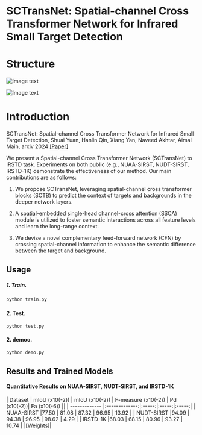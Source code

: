 # SCTransNet: Spatial-channel Cross Transformer Network for Infrared Small Target Detection

# Structure
![Image text](https://github.com/xdFai/SCTransNet/blob/main/Fig/picture02.png)

![Image text](https://github.com/xdFai/SCTransNet/blob/main/Fig/picture03.png)


# Introduction
SCTransNet: Spatial-channel Cross Transformer Network for Infrared Small Target Detection, Shuai Yuan, Hanlin Qin, Xiang Yan, Naveed Akhtar, Aimal Main, arxiv 2024 [[Paper]](https://arxiv.org/pdf/2401.15583.pdf)

We present a Spatial-channel Cross Transformer Network (SCTransNet) to IRSTD task. Experiments on both public (e.g., NUAA-SIRST, NUDT-SIRST, IRSTD-1K) demonstrate the effectiveness of our method. Our main contributions are as follows:

1. We propose SCTransNet, leveraging spatial-channel cross transformer blocks (SCTB)  to predict the context of targets and backgrounds in the deeper network layers.

2. A spatial-embedded single-head channel-cross attention (SSCA) module is utilized to foster semantic interactions across all feature levels and learn the long-range context.

3. We devise a novel complementary feed-forward network (CFN) by crossing spatial-channel information to enhance the semantic difference between the target and background.

## Usage

##### 1. Train.
```bash
python train.py
```

#### 2. Test.
```bash
python test.py
```
#### 2. demoo.

```bash
python demo.py
```

## Results and Trained Models

#### Quantitative Results on NUAA-SIRST, NUDT-SIRST, and IRSTD-1K


| Dataset       | mIoU (x10(-2)) | mIoU (x10(-2)) | F-measure (x10(-2)) | Pd (x10(-2))|  Fa (x10(-6)) ||
| ------------- |:-------------:|:-----:|:-----:|:-----:|
| NUAA-SIRST    |77.50   |  81.08 | 87.32 | 96.95 | 13.92 |
| NUDT-SIRST    |94.09   | 94.38  | 96.95 | 98.62 | 4.29  | 
| IRSTD-1K      |68.03   |  68.15 | 80.96 | 93.27 | 10.74 |
|[[Weights]](https://drive.google.com/file/d/1Kxs2wKG2uq2YiGJOBGWoVz7B1-8DJoz3/view?usp=sharing)|







